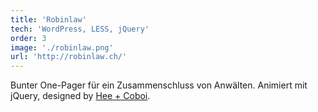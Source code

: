 ```yaml
---
title: 'Robinlaw'
tech: 'WordPress, LESS, jQuery'
order: 3
image: './robinlaw.png'
url: 'http://robinlaw.ch/'
---
```


Bunter One-Pager für ein Zusammenschluss von Anwälten. Animiert mit jQuery, designed by [Hee + Coboi](http://www.hee-coboi.ch/).
